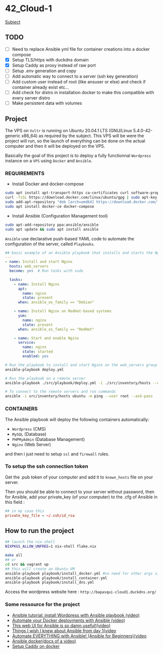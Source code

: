 # 42_Cloud-1

[Subject](https://cdn.intra.42.fr/pdf/pdf/147805/en.subject.pdf)

## TODO

- [ ] Need to replace Ansible yml file for container creations into a docker compose
- [x] Setup TLS/https with duckdns domain
- [x] Setup Caddy as proxy instead of raw port
- [ ] Setup .env generation and copy
- [ ] Add automatic way to connect to a server (ssh key generation)
- [ ] Add custom user instead of root (like ansuser or else) and check if container already exist etc...
- [ ] Add check for distro in installation docker to make this compatible with every server distro
- [ ] Make persistent data with volumes

## Project

The VPS on `Vultr` is running on Ubuntu 20.04.1 LTS (GNU/Linux 5.4.0-42-generic x86_64) as required by the subject.
This VPS will be were the project will run, so the launch of everything can be done on the actual computer and
then it will be deployed on the VPS. 

Basically the goal of this project is to deploy a fully functionnal `Wordpress` instance on a `VPS` using `Docker` and `Ansible`.

### REQUIREMENTS

- Install Docker and docker-compose
```bash
sudo apt install apt-transport-https ca-certificates curl software-properties-common
curl -fsSL https://download.docker.com/linux/ubuntu/gpg | sudo apt-key add -
sudo add-apt-repository "deb [arch=amd64] https://download.docker.com/linux/ubuntu focal stable"
sudo apt install docker-ce docker-compose
```

- Install Ansible (Configuration Management tool) 
```bash
sudo apt-add-repository ppa:ansible/ansible
sudo apt update && sudo apt install ansible
```

`Ansible` use declarative push-based YAML code to automate the configuration of the server,
called `Playbooks`.

```yaml
## basic example of an Ansible playbook that installs and starts the Nginx web server on a group of remote servers
---
- name: Install and start Nginx
  hosts: web_servers
  become: yes  # Run tasks with sudo

  tasks:
    - name: Install Nginx
      apt:
        name: nginx
        state: present
      when: ansible_os_family == "Debian"

    - name: Install Nginx on RedHat-based systems
      yum:
        name: nginx
        state: present
      when: ansible_os_family == "RedHat"

    - name: Start and enable Nginx
      service:
        name: nginx
        state: started
        enabled: yes
```

```bash
# Run the playbook to install and start Nginx on the web_servers group
ansible-playbook deploy.yml

# Run the playbook on a remote server
ansible-playbook ./src/playbook/deploy.yml -i ./src/inventory/hosts --user root --ask-pass --ask-become-pass

# To connect to the remote servers and run commands
ansible -i src/inventory/hosts ubuntu -m ping --user root --ask-pass
```

### CONTAINERS

The Ansible playbook will deploy the following containers automatically:

- `Wordpress` (CMS) 
- `MySQL` (Database) 
- `PHPMyAdmin` (Database Management) 
- `Nginx` (Web Server)

and then i just need to setup `ssl` and `firewall` rules.

### To setup the ssh connection token

Get the .pub token of your computer and add it to `known_hosts` file on your server. 

Then you should be able to connect to your server without password,
then for Ansible, add your private_key (of your computer) to the .cfg
of Ansible in this field : 

```conf
## in my case this
private_key_file = ~/.ssh/id_rsa
```

## How to run the project 

```bash
## launch the nix-shell
NIXPKGS_ALLOW_UNFREE=1 nix-shell flake.nix
```

```bash
make all
## or
cd src && vagrant up
## this will create an Ubuntu VM
ansible-playbook playbook/install_docker.yml #no need for other args since  everything is setup in ansible.cfg
ansible-playbook playbook/install_container.yml
ansible-playbook playbook/install_dns.yml
```

Access the wordpress website here : `http://bapasqui-cloud1.duckdns.org/`

### Some ressource for the project

- [Ansible tutorial: install Wordpress with Ansible playbook (video)](https://www.youtube.com/watch?v=Gxbj28ZoUbI)
- [Automate your Docker deployments with Ansible (video)](https://www.youtube.com/watch?v=CQk9AOPh5pw)
- [This web UI for Ansible is so damn useful!(video)](https://www.youtube.com/watch?v=Gxbj28ZoUbI)
- [Things I wish I knew about Ansible from day 1(video](https://www.youtube.com/watch?v=Gxbj28ZoUbI)
- [Automate EVERYTHING with Ansible! (Ansible for Beginners)(video](https://www.youtube.com/watch?v=Gxbj28ZoUbI)
- [Ansible docker(docs of a video)](https://github.com/christianlempa/videos/tree/main/ansible-and-docker)
- [Setup Caddy on docker](https://thriveread.com/caddy-reverse-proxy-server-docker-compose)